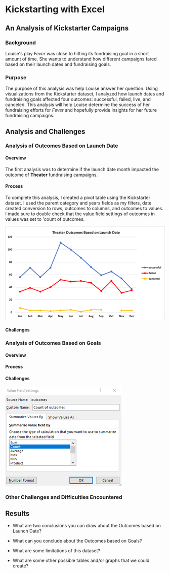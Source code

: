 # Kickstarting with Excel

## An Analysis of Kickstarter Campaigns

### Background
Louise's play _Fever_ was close to hitting its fundraising goal in a short amount of time. She wants to understand how different campaigns fared based on their launch dates and fundraising goals. 

### Purpose
The purpose of this analysis was help Louise answer her question. Using visualizations from the Kickstarter dataset, I analyzed how launch dates and fundraising goals affected four outcomes: successful, failed, live, and canceled. This analysis will help Louise determine the success of her fundraising efforts for _Fever_ and hopefully provide insights for her future fundraising campaigns.

## Analysis and Challenges

### Analysis of Outcomes Based on Launch Date
#### Overview
The first analysis was to determine if the launch date month impacted the outcome of **Theater** fundraising campaigns. 
#### Process 
To complete this analysis, I created a pivot table using the Kickstarter dataset. I used the parent category and years fields as my filters, date created conversion to rows, outcomes to columns, and outcomes to values. I made sure to double check that the value field settings of outcomes in values was set to 'count of outcomes.

![Theater_Outcomes_vs_Launches](Theater_Outcomes_vs_Launch.png)
#### Challenges
### Analysis of Outcomes Based on Goals
#### Overview
#### Process 
#### Challenges
![Outcomes_vs_Goals](https://github.com/dwwatson1/kickstarter-analysis/blob/main/Resources/Count_of_Outcomes.PNG)
### Other Challenges and Difficulties Encountered

## Results

- What are two conclusions you can draw about the Outcomes based on Launch Date?

- What can you conclude about the Outcomes based on Goals?

- What are some limitations of this dataset?

- What are some other possible tables and/or graphs that we could create?
